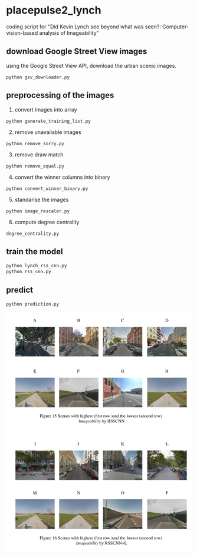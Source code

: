 # placepulse2_lynch
coding script for "Did Kevin Lynch see beyond what was seen?: Computer-vision-based analysis of Imageability"

## download Google Street View images 
using the Google Street View API, download the urban scenic images. 
```
python gsv_downloader.py
```

## preprocessing of the images
1. convert images into array
```
python generate_training_list.py
```

2. remove unavailable images
```
python remove_sorry.py
```

3. remove draw match
```
python remove_equal.py
```

4. convert the winner columns into binary
```
python convert_winner_binary.py
```

5. standarise the images
```
python image_rescaler.py
```

6. compute degree centrality
```
degree_centrality.py
```

## train the model
```
python lynch_rss_cnn.py
python rss_cnn.py
```

## predict 
```
python prediction.py
```


![alt text](https://raw.githubusercontent.com/soma11soma11/placepulse2_lynch/master/image.png)
